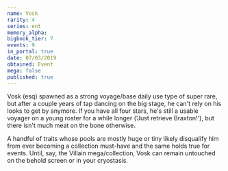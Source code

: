 ```yaml
---
name: Vosk
rarity: 4
series: ent
memory_alpha:
bigbook_tier: 7
events: 9
in_portal: true
date: 07/03/2019
obtained: Event
mega: false
published: true
---
```


Vosk (esq) spawned as a strong voyage/base daily use type of super rare, but after a couple years of tap dancing on the big stage, he can't rely on his looks to get by anymore. If you have all four stars, he's still a usable voyager on a young roster for a while longer ('Just retrieve Braxton!'), but there isn't much meat on the bone otherwise.

A handful of traits whose pools are mostly huge or tiny likely disqualify him from ever becoming a collection must-have and the same holds true for events. Until, say, the Villain mega/collection, Vosk can remain untouched on the behold screen or in your cryostasis.
